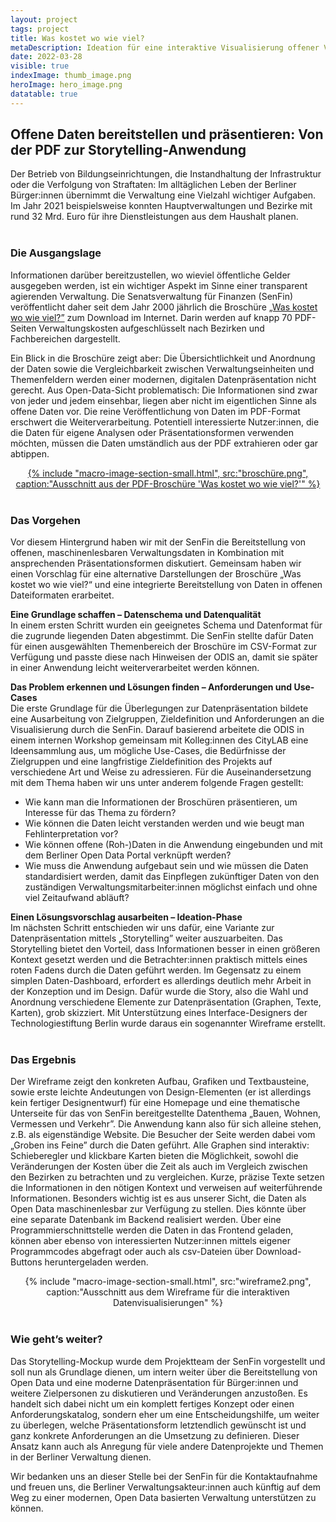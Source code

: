 ```yaml
---
layout: project
tags: project
title: Was kostet wo wie viel?
metaDescription: Ideation für eine interaktive Visualisierung offener Verwaltungsdaten
date: 2022-03-28
visible: true
indexImage: thumb_image.png
heroImage: hero_image.png
datatable: true
---
```


## Offene Daten bereitstellen und präsentieren: Von der PDF zur Storytelling-Anwendung 

Der Betrieb von Bildungseinrichtungen, die Instandhaltung der Infrastruktur oder die Verfolgung von Straftaten: Im alltäglichen Leben der Berliner Bürger:innen übernimmt die Verwaltung eine Vielzahl wichtiger Aufgaben. Im Jahr 2021 beispielsweise konnten Hauptverwaltungen und Bezirke mit rund 32 Mrd. Euro für ihre Dienstleistungen aus dem Haushalt planen.  
<br> 
 
### Die Ausgangslage 
 
Informationen darüber bereitzustellen, wo wieviel öffentliche Gelder ausgegeben werden, ist ein wichtiger Aspekt im Sinne einer transparent agierenden Verwaltung. Die Senatsverwaltung für Finanzen (SenFin) veröffentlicht daher seit dem Jahr 2000 jährlich die Broschüre [„Was kostet wo wie viel?”](https://www.berlin.de/sen/finanzen/haushalt/downloads/artikel.6347.php) zum Download im Internet. Darin werden auf knapp 70 PDF-Seiten Verwaltungskosten aufgeschlüsselt nach Bezirken und Fachbereichen dargestellt. 
 
Ein Blick in die Broschüre zeigt aber: Die Übersichtlichkeit und Anordnung der Daten sowie die Vergleichbarkeit zwischen Verwaltungseinheiten und Themenfeldern werden einer modernen, digitalen Datenpräsentation nicht gerecht. Aus Open-Data-Sicht problematisch: Die Informationen sind zwar von jeder und jedem einsehbar, liegen aber nicht im eigentlichen Sinne als offene Daten vor. Die reine Veröffentlichung von Daten im PDF-Format erschwert die Weiterverarbeitung. Potentiell interessierte Nutzer:innen, die die Daten für eigene Analysen oder Präsentationsformen verwenden möchten, müssen die Daten umständlich aus der PDF extrahieren oder gar abtippen.  
 <center><a href="https://www.berlin.de/sen/finanzen/haushalt/downloads/wkwwv_hv_2017.pdf">
{% include "macro-image-section-small.html", src:"broschüre.png", caption:"Ausschnitt aus der PDF-Broschüre 'Was kostet wo wie viel?'" %}</a>
</center>
<br>

### Das Vorgehen 
 
Vor diesem Hintergrund haben wir mit der SenFin die Bereitstellung von offenen, maschinenlesbaren Verwaltungsdaten in Kombination mit ansprechenden Präsentationsformen diskutiert. Gemeinsam haben wir einen Vorschlag für eine alternative Darstellungen der Broschüre „Was kostet wo wie viel?“ und eine integrierte Bereitstellung von Daten in offenen Dateiformaten erarbeitet. 
 
**Eine Grundlage schaffen – Datenschema und Datenqualität**  
In einem ersten Schritt wurden ein geeignetes Schema und Datenformat für die zugrunde liegenden Daten abgestimmt. Die SenFin stellte dafür Daten für einen ausgewählten Themenbereich der Broschüre im CSV-Format zur Verfügung und passte diese nach Hinweisen der ODIS an, damit sie später in einer Anwendung leicht weiterverarbeitet werden können. 
 
**Das Problem erkennen und Lösungen finden – Anforderungen und Use-Cases**  
Die erste Grundlage für die Überlegungen zur Datenpräsentation bildete eine Ausarbeitung von Zielgruppen, Zieldefinition und Anforderungen an die Visualisierung durch die SenFin. Darauf basierend arbeitete die ODIS in einem internen Workshop gemeinsam mit Kolleg:innen des CityLAB eine Ideensammlung aus, um mögliche Use-Cases, die Bedürfnisse der Zielgruppen und eine langfristige Zieldefinition des Projekts auf verschiedene Art und Weise zu adressieren. Für die Auseinandersetzung mit dem Thema haben wir uns unter anderem folgende Fragen gestellt:  
- Wie kann man die Informationen der Broschüren präsentieren, um Interesse für das Thema zu fördern? 
- Wie können die Daten leicht verstanden werden und wie beugt man Fehlinterpretation vor? 
- Wie können offene (Roh-)Daten in die Anwendung eingebunden und mit dem Berliner Open Data Portal verknüpft werden? 
- Wie muss die Anwendung aufgebaut sein und wie müssen die Daten standardisiert werden, damit das Einpflegen zukünftiger Daten von den zuständigen Verwaltungsmitarbeiter:innen möglichst einfach und ohne viel Zeitaufwand abläuft?  
 
**Einen Lösungsvorschlag ausarbeiten – Ideation-Phase**  
Im nächsten Schritt entschieden wir uns dafür, eine Variante zur Datenpräsentation mittels „Storytelling” weiter auszuarbeiten. Das Storytelling bietet den Vorteil, dass Informationen besser in einen größeren Kontext gesetzt werden und die Betrachter:innen praktisch mittels eines roten Fadens durch die Daten geführt werden. Im Gegensatz zu einem simplen Daten-Dashboard, erfordert es allerdings deutlich mehr Arbeit in der Konzeption und im Design. Dafür wurde die Story, also die Wahl und Anordnung verschiedene Elemente zur Datenpräsentation (Graphen, Texte, Karten), grob skizziert. Mit Unterstützung eines Interface-Designers der Technologiestiftung Berlin wurde daraus ein sogenannter Wireframe erstellt.  
<br>
 
### Das Ergebnis  
 
Der Wireframe zeigt den konkreten Aufbau, Grafiken und Textbausteine, sowie erste leichte Andeutungen von Design-Elementen (er ist allerdings kein fertiger Designentwurf) für eine Homepage und eine thematische Unterseite für das von SenFin bereitgestellte Datenthema „Bauen, Wohnen, Vermessen und Verkehr”. Die Anwendung kann also für sich alleine stehen, z.B. als eigenständige Website. Die Besucher der Seite werden dabei vom „Groben ins Feine” durch die Daten geführt. Alle Graphen sind interaktiv: Schieberegler und klickbare Karten bieten die Möglichkeit, sowohl die Veränderungen der Kosten über die Zeit als auch im Vergleich zwischen den Bezirken zu betrachten und zu vergleichen. Kurze, präzise Texte setzen die Informationen in den nötigen Kontext und verweisen auf weiterführende Informationen. 
Besonders wichtig ist es aus unserer Sicht, die Daten als Open Data maschinenlesbar zur Verfügung zu stellen. Dies könnte über eine separate Datenbank im Backend realisiert werden. Über eine Programmierschnittstelle werden die Daten in das Frontend geladen, können aber ebenso von interessierten Nutzer:innen mittels eigener Programmcodes abgefragt oder auch als csv-Dateien über Download-Buttons heruntergeladen werden.  
 <center>
{% include "macro-image-section-small.html", src:"wireframe2.png", caption:"Ausschnitt aus dem Wireframe für die interaktiven Datenvisualisierungen" %} </center>
<br> 

### Wie geht’s weiter? 
 
Das Storytelling-Mockup wurde dem Projektteam der SenFin vorgestellt und soll nun als Grundlage dienen, um intern weiter über die Bereitstellung von Open Data und eine moderne Datenpräsentation für Bürger:innen und weitere Zielpersonen zu diskutieren und Veränderungen anzustoßen. Es handelt sich dabei nicht um ein komplett fertiges Konzept oder einen Anforderungskatalog, sondern eher um eine Entscheidungshilfe, um weiter zu überlegen, welche Präsentationsform letztendlich gewünscht ist und ganz konkrete Anforderungen an die Umsetzung zu definieren. Dieser Ansatz kann auch als Anregung für viele andere Datenprojekte und Themen in der Berliner Verwaltung dienen.  

Wir bedanken uns an dieser Stelle bei der SenFin für die Kontaktaufnahme und freuen uns, die Berliner Verwaltungsakteur:innen auch künftig auf dem Weg zu einer modernen, Open Data basierten Verwaltung unterstützen zu können.